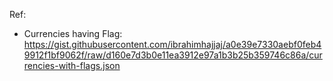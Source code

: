 Ref:
- Currencies having Flag: https://gist.githubusercontent.com/ibrahimhajjaj/a0e39e7330aebf0feb49912f1bf9062f/raw/d160e7d3b0e11ea3912e97a1b3b25b359746c86a/currencies-with-flags.json